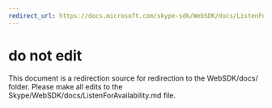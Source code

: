 ```yaml
---
redirect_url: https://docs.microsoft.com/skype-sdk/WebSDK/docs/ListenForAvailability
---
```

# do not edit
This document is a redirection source for redirection to the WebSDK/docs/ folder. Please make all edits to the Skype/WebSDK/docs/ListenForAvailability.md file.

